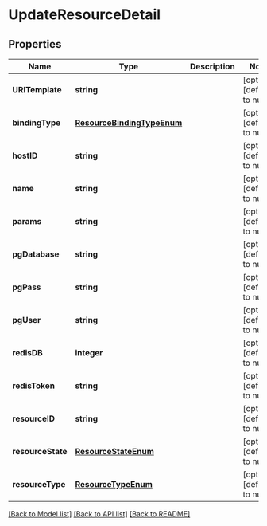 # UpdateResourceDetail

## Properties
Name | Type | Description | Notes
------------ | ------------- | ------------- | -------------
**URITemplate** | **string** |  | [optional] [default to null]
**bindingType** | [**ResourceBindingTypeEnum**](ResourceBindingTypeEnum.md) |  | [optional] [default to null]
**hostID** | **string** |  | [optional] [default to null]
**name** | **string** |  | [optional] [default to null]
**params** | **string** |  | [optional] [default to null]
**pgDatabase** | **string** |  | [optional] [default to null]
**pgPass** | **string** |  | [optional] [default to null]
**pgUser** | **string** |  | [optional] [default to null]
**redisDB** | **integer** |  | [optional] [default to null]
**redisToken** | **string** |  | [optional] [default to null]
**resourceID** | **string** |  | [optional] [default to null]
**resourceState** | [**ResourceStateEnum**](ResourceStateEnum.md) |  | [optional] [default to null]
**resourceType** | [**ResourceTypeEnum**](ResourceTypeEnum.md) |  | [optional] [default to null]

[[Back to Model list]](../README.md#documentation-for-models) [[Back to API list]](../README.md#documentation-for-api-endpoints) [[Back to README]](../README.md)


